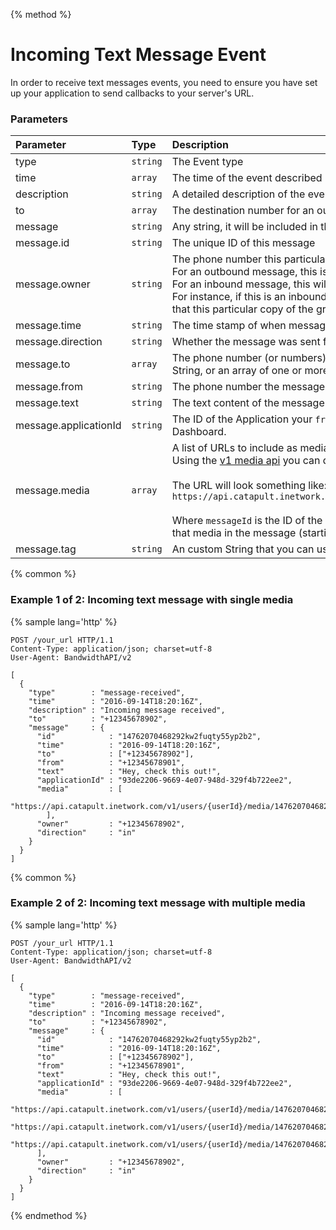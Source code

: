 {% method %}
# Incoming Text Message Event
In order to receive text messages events, you need to ensure you have set up your application to send callbacks to your server's URL.

### Parameters
| Parameter             | Type     | Description                                                                                                                                                                                                                                                                                                                                                                                                                                                                                                                   |
|:----------------------|:---------|:------------------------------------------------------------------------------------------------------------------------------------------------------------------------------------------------------------------------------------------------------------------------------------------------------------------------------------------------------------------------------------------------------------------------------------------------------------------------------------------------------------------------------|
| type                  | `string` | The Event type                                                                                                                                                                                                                                                                                                                                                                                                                                                                                                                |
| time                  | `array`  | The time of the event described in the receipt                                                                                                                                                                                                                                                                                                                                                                                                                                                                                |
| description           | `string` | A detailed description of the event described by the receipt                                                                                                                                                                                                                                                                                                                                                                                                                                                                  |
| to                    | `array`  | The destination number for an outbound group message receipt                                                                                                                                                                                                                                                                                                                                                                                                                                                                  |
| message               | `string` | Any string, it will be included in the callback events of the message.                                                                                                                                                                                                                                                                                                                                                                                                                                                        |
| message.id            | `string` | The unique ID of this message                                                                                                                                                                                                                                                                                                                                                                                                                                                                                                 |
| message.owner         | `string` | The phone number this particular message is associated with.<br> For an outbound message, this is always the `from` number.<br> For an inbound message, this will be (one of) the `to` number(s).<br>For instance, if this is an inbound group message, the `owner` field will be set to the `to` number that this particular copy of the group message belongs to.                                                                                                                                                           |
| message.time          | `string` | The time stamp of when message was created                                                                                                                                                                                                                                                                                                                                                                                                                                                                                    |
| message.direction     | `string` | Whether the message was sent from Bandwidth, or received by a Bandwidth number                                                                                                                                                                                                                                                                                                                                                                                                                                                |
| message.to            | `array`  | The phone number (or numbers) the message the message is sent to. On a POST, this can be a String, or an array of one or more numbers. In all other places, this will be an array.                                                                                                                                                                                                                                                                                                                                            |
| message.from          | `string` | The phone number the message was sent from                                                                                                                                                                                                                                                                                                                                                                                                                                                                                    |
| message.text          | `string` | The text content of the message                                                                                                                                                                                                                                                                                                                                                                                                                                                                                               |
| message.applicationId | `string` | The ID of the Application your `from` number is associated with in the Bandwidth Phone Number Dashboard.                                                                                                                                                                                                                                                                                                                                                                                                                      |
| message.media         | `array`  | A list of URLs to include as media attachments as part of the message. <br> Using the [v1 media api](../../methods/media/getMediaMediaName.md) you can download the media **WITHIN 30 DAYS** <br><br> The URL will look something like: <br> `https://api.catapult.inetwork.com/v1/users/{userId}/media/{messageId}/{index}/{filename}` <br><br> Where `messageId` is the ID of the incoming message that had the media, `index` is the index of that media in the message (starting from `0`) and `filename` is the original filename |
| message.tag           | `string` | An custom String that you can use to track this particular message                                                                                                                                                                                                                                                                                                                                                                                                                                                            |

{% common %}
### Example 1 of 2: Incoming text message with single media

{% sample lang='http' %}

```http
POST /your_url HTTP/1.1
Content-Type: application/json; charset=utf-8
User-Agent: BandwidthAPI/v2

[
  {
    "type"        : "message-received",
    "time"        : "2016-09-14T18:20:16Z",
    "description" : "Incoming message received",
    "to"          : "+12345678902",
    "message"     : {
      "id"            : "14762070468292kw2fuqty55yp2b2",
      "time"          : "2016-09-14T18:20:16Z",
      "to"            : ["+12345678902"],
      "from"          : "+12345678901",
      "text"          : "Hey, check this out!",
      "applicationId" : "93de2206-9669-4e07-948d-329f4b722ee2",
      "media"         : [
        "https://api.catapult.inetwork.com/v1/users/{userId}/media/14762070468292kw2fuqty55yp2b2/0/bw.png"
        ],
      "owner"         : "+12345678902",
      "direction"     : "in"
    }
  }
]
```

{% common %}
### Example 2 of 2: Incoming text message with multiple media

{% sample lang='http' %}

```http
POST /your_url HTTP/1.1
Content-Type: application/json; charset=utf-8
User-Agent: BandwidthAPI/v2

[
  {
    "type"        : "message-received",
    "time"        : "2016-09-14T18:20:16Z",
    "description" : "Incoming message received",
    "to"          : "+12345678902",
    "message"     : {
      "id"            : "14762070468292kw2fuqty55yp2b2",
      "time"          : "2016-09-14T18:20:16Z",
      "to"            : ["+12345678902"],
      "from"          : "+12345678901",
      "text"          : "Hey, check this out!",
      "applicationId" : "93de2206-9669-4e07-948d-329f4b722ee2",
      "media"         : [
        "https://api.catapult.inetwork.com/v1/users/{userId}/media/14762070468292kw2fuqty55yp2b2/0/bw.png",
        "https://api.catapult.inetwork.com/v1/users/{userId}/media/14762070468292kw2fuqty55yp2b2/1/bandwidth_logo.png",
        "https://api.catapult.inetwork.com/v1/users/{userId}/media/14762070468292kw2fuqty55yp2b2/2/Bandwidth_Contact.png"
      ],
      "owner"         : "+12345678902",
      "direction"     : "in"
    }
  }
]
```

{% endmethod %}
